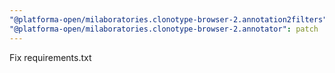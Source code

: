 ```yaml
---
"@platforma-open/milaboratories.clonotype-browser-2.annotation2filters": patch
"@platforma-open/milaboratories.clonotype-browser-2.annotator": patch
---
```


Fix requirements.txt
